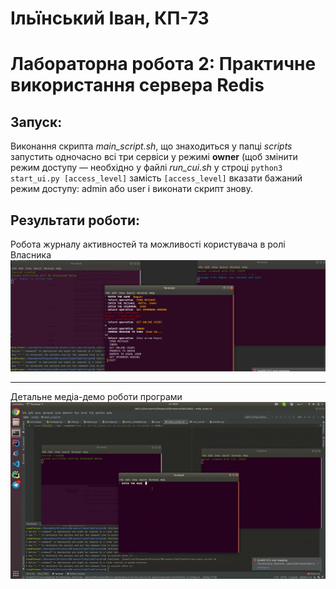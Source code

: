 # Ільїнський Іван, КП-73

# Лабораторна робота 2: Практичне використання сервера Redis

## Запуск:
Виконання скрипта *main_script.sh*, що знаходиться у папці *scripts* запустить одночасно всі три сервіси у режимі __owner__ (щоб змінити режим доступу — необхідно у файлі *run_cui.sh* у строці
`python3 start_ui.py [access_level]` замість `[access_level]` вказати бажаний режим доступу: admin або user і виконати скрипт знову.

## Результати роботи:
Робота журналу активностей та можливості користувача в ролі Власника
![1](screenshots/as_owner.png)
___
Детальне медіа-демо роботи програми
![2](screenshots/demo.gif)

